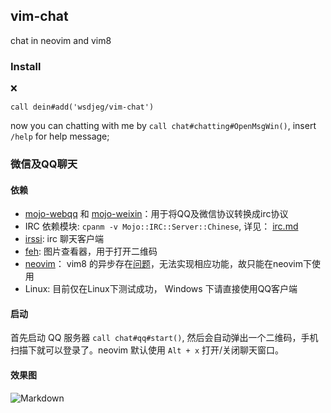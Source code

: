## vim-chat

chat in neovim and vim8


### Install
❌
```viml
call dein#add('wsdjeg/vim-chat')
```

now you can chatting with me by `call chat#chatting#OpenMsgWin()`, insert `/help` for help message;

### 微信及QQ聊天

#### 依赖

- [mojo-webqq](https://github.com/sjdy521/Mojo-Webqq) 和 [mojo-weixin](https://github.com/sjdy521/Mojo-Weixin)：用于将QQ及微信协议转换成irc协议
- IRC 依赖模块: `cpanm -v Mojo::IRC::Server::Chinese`, 详见： [irc.md](https://github.com/sjdy521/Mojo-Webqq/blob/master/IRC.md)
- [irssi](https://irssi.org/): irc 聊天客户端
- [feh](https://feh.finalrewind.org/): 图片查看器，用于打开二维码
- [neovim](https://github.com/neovim/neovim)： vim8 的异步存在[问题](https://github.com/vim/vim/issues/1198)，无法实现相应功能，故只能在neovim下使用
- Linux: 目前仅在Linux下测试成功， Windows 下请直接使用QQ客户端

#### 启动

首先启动 QQ 服务器 `call chat#qq#start()`, 然后会自动弹出一个二维码，手机扫描下就可以登录了。neovim 默认使用 `Alt + x` 打开/关闭聊天窗口。

#### 效果图

![Markdown](http://i2.kiimg.com/1949/c18404d7afdc7f3a.gif)
